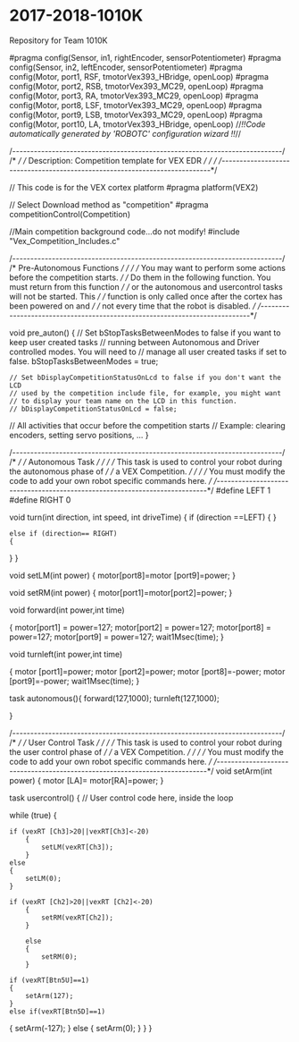 # 2017-2018-1010K
Repository for Team 1010K

#pragma config(Sensor, in1,    rightEncoder,   sensorPotentiometer)
#pragma config(Sensor, in2,    leftEncoder,    sensorPotentiometer)
#pragma config(Motor,  port1,           RSF,           tmotorVex393_HBridge, openLoop)
#pragma config(Motor,  port2,           RSB,           tmotorVex393_MC29, openLoop)
#pragma config(Motor,  port3,           RA,            tmotorVex393_MC29, openLoop)
#pragma config(Motor,  port8,           LSF,           tmotorVex393_MC29, openLoop)
#pragma config(Motor,  port9,           LSB,           tmotorVex393_MC29, openLoop)
#pragma config(Motor,  port10,          LA,            tmotorVex393_HBridge, openLoop)
//*!!Code automatically generated by 'ROBOTC' configuration wizard               !!*//

/*---------------------------------------------------------------------------*/
/*                                                                           */
/*        Description: Competition template for VEX EDR                      */
/*                                                                           */
/*---------------------------------------------------------------------------*/

// This code is for the VEX cortex platform
#pragma platform(VEX2)

// Select Download method as "competition"
#pragma competitionControl(Competition)

//Main competition background code...do not modify!
#include "Vex_Competition_Includes.c"




/*---------------------------------------------------------------------------*/
/*                          Pre-Autonomous Functions                         */
/*                                                                           */
/*  You may want to perform some actions before the competition starts.      */
/*  Do them in the following function.  You must return from this function   */
/*  or the autonomous and usercontrol tasks will not be started.  This       */
/*  function is only called once after the cortex has been powered on and    */
/*  not every time that the robot is disabled.                               */
/*---------------------------------------------------------------------------*/

void pre_auton()
{
  // Set bStopTasksBetweenModes to false if you want to keep user created tasks
  // running between Autonomous and Driver controlled modes. You will need to
  // manage all user created tasks if set to false.
  bStopTasksBetweenModes = true;

	// Set bDisplayCompetitionStatusOnLcd to false if you don't want the LCD
	// used by the competition include file, for example, you might want
	// to display your team name on the LCD in this function.
	// bDisplayCompetitionStatusOnLcd = false;

  // All activities that occur before the competition starts
  // Example: clearing encoders, setting servo positions, ...
}

/*---------------------------------------------------------------------------*/
/*                                                                           */
/*                              Autonomous Task                              */
/*                                                                           */
/*  This task is used to control your robot during the autonomous phase of   */
/*  a VEX Competition.                                                       */
/*                                                                           */
/*  You must modify the code to add your own robot specific commands here.   */
/*---------------------------------------------------------------------------*/
#define LEFT 1
#define RIGHT 0

void turn(int direction, int speed, int driveTime)
{
	if (direction ==LEFT)
	{
	}

	else if (direction== RIGHT)
	{
  }
}

void setLM(int power)
{
	motor[port8]=motor [port9]=power;
}

void setRM(int power)
{
	motor[port1]=motor[port2]=power;
}

void forward(int power,int time)

{
  	motor[port1] = power=127;
		motor[port2] = power=127;
		motor[port8] = power=127;
		motor[port9] = power=127;
		wait1Msec(time);
}

void turnleft(int power,int time)

{
	motor [port1]=power;
	motor [port2]=power;
	motor [port8]=-power;
	motor [port9]=-power;
	wait1Msec(time);
}







task autonomous(){
	forward(127,1000);
	turnleft(127,1000);

}

/*---------------------------------------------------------------------------*/
/*                                                                           */
/*                              User Control Task                            */
/*                                                                           */
/*  This task is used to control your robot during the user control phase of */
/*  a VEX Competition.                                                       */
/*                                                                           */
/*  You must modify the code to add your own robot specific commands here.   */
/*---------------------------------------------------------------------------*/
void setArm(int power)
{
	motor [LA]= motor[RA]=power;
}


task usercontrol()
{
  // User control code here, inside the loop

  while (true)
  {

  	if (vexRT [Ch3]>20||vexRT[Ch3]<-20)
  		{
  			setLM(vexRT[Ch3]);
  		}
  	else
  	{
  		setLM(0);
  	}

  	if (vexRT [Ch2]>20||vexRT [Ch2]<-20)
  		{
  			setRM(vexRT[Ch2]);
  		}

  		else
  		{
  			setRM(0);
  		}

    if (vexRT[Btn5U]==1)
    {
    	setArm(127);
    }
    else if(vexRT[Btn5D]==1)
{
	setArm(-127);
}
  else
  {
  	setArm(0);
  }
  }
}
